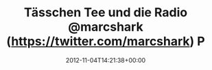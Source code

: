---
retweeted: false
source: <a href="http://itunes.apple.com/us/app/twitter/id409789998?mt=12" rel="nofollow">Twitter
  for Mac</a>
entities:
  hashtags: []
  symbols: []
  user_mentions:
  - name: Marc Böttler
    screen_name: marcshark
    indices:
    - '27'
    - '37'
    id_str: '15440623'
    id: '15440623'
  urls: []
display_text_range:
- '0'
- '92'
favorite_count: '1'
id_str: '265096468518535170'
truncated: false
retweet_count: '0'
id: '265096468518535170'
created_at: Sun Nov 04 14:21:38 +0000 2012
favorited: false
full_text: Tässchen Tee und die Radio [@marcshark](https://twitter.com/marcshark)
  Playliste. Schon schlimmere Sonntagnachmittage gehabt.
lang: de
tags:
- pesos/twitter
date: '2012-11-04T14:21:38+00:00'
src: https://twitter.com/bascht/status/265096468518535170
original_url: https://twitter.com/bascht/status/265096468518535170
type: twitter_tweet
text: Tässchen Tee und die Radio [@marcshark](https://twitter.com/marcshark) Playliste.
  Schon schlimmere Sonntagnachmittage gehabt.
title: Tässchen Tee und die Radio @marcshark (https://twitter.com/marcshark) P

---